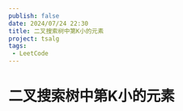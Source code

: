 ```yaml
---
publish: false
date: 2024/07/24 22:30
title: 二叉搜索树中第K小的元素
project: tsalg
tags:
 - LeetCode
---
```


# 二叉搜索树中第K小的元素

